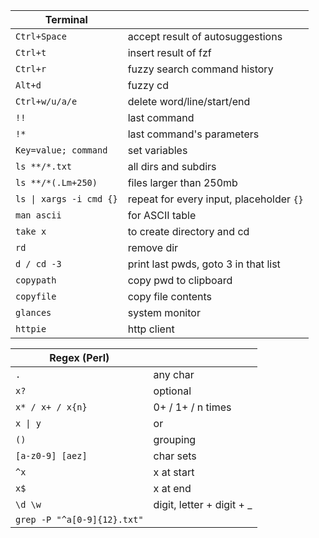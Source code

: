 
| Terminal | |
| --- | --- |
`Ctrl+Space` | accept result of autosuggestions
`Ctrl+t` | insert result of fzf
`Ctrl+r` | fuzzy search command history 
`Alt+d` | fuzzy cd
`Ctrl+w/u/a/e` | delete word/line/start/end
`!!` | last command
`!*`  | last command's parameters
`Key=value; command` | set variables
`ls **/*.txt`  | all dirs and subdirs
`ls **/*(.Lm+250)` | files larger than 250mb
`ls \| xargs -i cmd {}` | repeat for every input, placeholder `{}`
`man ascii` | for ASCII table
`take x`  | to create directory and cd
`rd` | remove dir
`d / cd -3`  | print last pwds, goto 3 in that list
`copypath`  | copy pwd to clipboard
`copyfile`  | copy file contents
`glances` |  system monitor
`httpie` |  http client

| Regex (Perl) | |
| --- | --- |
`.`  | any char
`x?` | optional
`x* / x+ / x{n}` | 0+ / 1+ / n times
`x \| y` | or
`()` |  grouping
`[a-z0-9] [aez]` | char sets 
`^x` |  x at start 
`x$` |  x at end
`\d \w` |  digit, letter + digit + _ 
`grep -P "^a[0-9]{12}.txt"` | 
